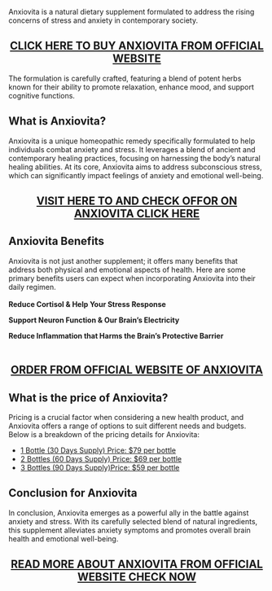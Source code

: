 <p>Anxiovita is a natural dietary supplement formulated to address the rising concerns of stress and anxiety in contemporary society.</p>
<h2 style="text-align: center;"><a href="https://sale365day.com/get-anxiovita-reviews">CLICK HERE TO BUY ANXIOVITA FROM OFFICIAL WEBSITE</a></h2>
<p>The formulation is carefully crafted, featuring a blend of potent herbs known for their ability to promote relaxation, enhance mood, and support cognitive functions.</p>
<h2 style="text-align: left;">What is Anxiovita?</h2>
<p style="text-align: left;">Anxiovita is a unique homeopathic remedy specifically formulated to help individuals combat anxiety and stress. It leverages a blend of ancient and contemporary healing practices, focusing on harnessing the body&rsquo;s natural healing abilities. At its core, Anxiovita aims to address subconscious stress, which can significantly impact feelings of anxiety and emotional well-being.</p>
<h2 style="text-align: center;"><a href="https://sale365day.com/get-anxiovita-reviews">VISIT HERE TO AND CHECK OFFOR ON ANXIOVITA CLICK HERE</a></h2>
<h2 style="text-align: left;">Anxiovita Benefits</h2>
<p style="text-align: left;">Anxiovita is not just another supplement; it offers many benefits that address both physical and emotional aspects of health. Here are some primary benefits users can expect when incorporating Anxiovita into their daily regimen.<br /><br /><strong>Reduce Cortisol &amp; Help Your Stress Response</strong></p>
<p><strong>Support Neuron Function &amp; Our Brain&rsquo;s Electricity</strong></p>
<p><strong>Reduce Inflammation that Harms the Brain&rsquo;s Protective Barrier</strong><br /><br /></p>
<h2 style="text-align: center;"><a href="https://sale365day.com/get-anxiovita-reviews">ORDER FROM OFFICIAL WEBSITE OF ANXIOVITA </a></h2>
<h2 style="text-align: left;">What is the price of Anxiovita?</h2>
<p style="text-align: left;">Pricing is a crucial factor when considering a new health product, and Anxiovita offers a range of options to suit different needs and budgets. Below is a breakdown of the pricing details for Anxiovita:</p>
<ul style="text-align: left;">
<li><a href="https://sale365day.com/get-anxiovita-reviews">1 Bottle (30 Days Supply) Price: $79 per bottle</a></li>
<li><a href="https://sale365day.com/get-anxiovita-reviews">2 Bottles (60 Days Supply) Price: $69 per bottle</a></li>
<li><a href="https://sale365day.com/get-anxiovita-reviews">3 Bottles (90 Days Supply)Price: $59 per bottle</a></li>
</ul>
<h2 style="text-align: left;">Conclusion for Anxiovita</h2>
<p style="text-align: left;">In conclusion, Anxiovita emerges as a powerful ally in the battle against anxiety and stress. With its carefully selected blend of natural ingredients, this supplement alleviates anxiety symptoms and promotes overall brain health and emotional well-being.</p>
<h2 style="text-align: center;"><a href="https://sale365day.com/get-anxiovita-reviews">READ MORE ABOUT ANXIOVITA FROM OFFICIAL WEBSITE CHECK NOW</a></h2>
